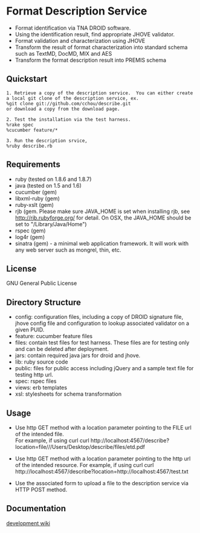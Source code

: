 Format Description Service
==========================
* Format identification via TNA DROID software.
* Using the identification result, find appropriate JHOVE validator.  
* Format validation and characterization using JHOVE
* Transform the result of format characterization into standard schema such as TextMD, DocMD, MIX and AES
* Transform the format description result into PREMIS schema

Quickstart
----------
	1. Retrieve a copy of the description service.  You can either create a local git clone of the description service, ex.
	%git clone git://github.com/cchou/describe.git
	or download a copy from the download page.
	
	2. Test the installation via the test harness. 
	%rake spec
	%cucumber feature/*
	
	3. Run the description srvice,
	%ruby describe.rb
	
Requirements
------------
* ruby (tested on 1.8.6 and 1.8.7)
* java (tested on 1.5 and 1.6)
* cucumber (gem)
* libxml-ruby (gem)
* ruby-xslt (gem)
* rjb (gem. Please make sure JAVA_HOME is set when installing rjb, see http://rjb.rubyforge.org/ for detail.  On OSX, the JAVA_HOME should be set to "/Library/Java/Home")
* rspec (gem)
* log4r (gem)
* sinatra (gem) - a minimal web application framework.  It will work with any web server such as mongrel, thin, etc.

License
-------
GNU General Public License

Directory Structure
-------------------
* config: configuration files, including a copy of DROID signature file, jhove config file 
  and configuration to lookup associated validator on a given PUID.
* feature: cucumber feature files
* files: contain test files for test harness. These files are for testing only and can be deleted after deployment.
* jars: contain required java jars for droid and jhove.
* lib: ruby source code
* public: files for public access including jQuery and a sample text file for testing http url.
* spec: rspec files
* views: erb templates
* xsl: stylesheets for schema transformation

Usage
-----
* Use http GET method with a location parameter pointing to the FILE url of the intended file.  
  For example, if using curl
  curl http://localhost:4567/describe?location=file///Users/Desktop/describe/files/etd.pdf

* Use http GET method with a location parameter pointing to the http url of the intended resource.
  For example, if using curl
  curl http://localhost:4567/describe?location=http://localhost:4567/test.txt

* Use the associated form to upload a file to the description service via HTTP POST method.

Documentation
-------------
[development wiki](http://wiki.github.com/cchou/describe)
